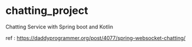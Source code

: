 # chatting_project
Chatting Service with Spring boot and Kotlin


ref : 
https://daddyprogrammer.org/post/4077/spring-websocket-chatting/
